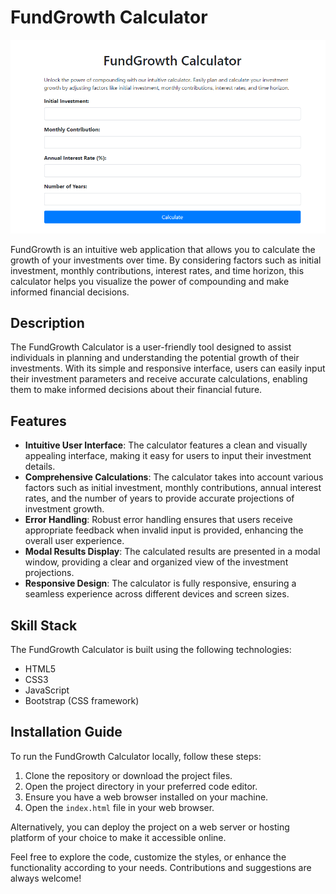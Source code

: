 # FundGrowth Calculator

![FundGrowth Calculator](Screenshot%202024-05-19%20210045.png)

FundGrowth is an intuitive web application that allows you to calculate the growth of your investments over time. By considering factors such as initial investment, monthly contributions, interest rates, and time horizon, this calculator helps you visualize the power of compounding and make informed financial decisions.

## Description

The FundGrowth Calculator is a user-friendly tool designed to assist individuals in planning and understanding the potential growth of their investments. With its simple and responsive interface, users can easily input their investment parameters and receive accurate calculations, enabling them to make informed decisions about their financial future.

## Features

- **Intuitive User Interface**: The calculator features a clean and visually appealing interface, making it easy for users to input their investment details.
- **Comprehensive Calculations**: The calculator takes into account various factors such as initial investment, monthly contributions, annual interest rates, and the number of years to provide accurate projections of investment growth.
- **Error Handling**: Robust error handling ensures that users receive appropriate feedback when invalid input is provided, enhancing the overall user experience.
- **Modal Results Display**: The calculated results are presented in a modal window, providing a clear and organized view of the investment projections.
- **Responsive Design**: The calculator is fully responsive, ensuring a seamless experience across different devices and screen sizes.

## Skill Stack

The FundGrowth Calculator is built using the following technologies:

- HTML5
- CSS3
- JavaScript
- Bootstrap (CSS framework)

## Installation Guide

To run the FundGrowth Calculator locally, follow these steps:

1. Clone the repository or download the project files.
2. Open the project directory in your preferred code editor.
3. Ensure you have a web browser installed on your machine.
4. Open the `index.html` file in your web browser.

Alternatively, you can deploy the project on a web server or hosting platform of your choice to make it accessible online.

Feel free to explore the code, customize the styles, or enhance the functionality according to your needs. Contributions and suggestions are always welcome!